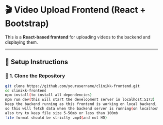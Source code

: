 # 🎬 Video Upload Frontend (React + Bootstrap)

This is a **React-based frontend** for uploading videos to the backend and displaying them.

---

## 🚀 **Setup Instructions**

### 🔹 **1. Clone the Repository**
```sh
git clone https://github.com/yourusername/clinikk-frontend.git
cd clinikk-frontend
npm install(to install all dependencies)
npm run dev(this will start the development server in localhost:5173)
keep the backend running as this frontend is working on local backend,
so this will fetch data when the backend server is running(on localhost:3000)
also try to keep file size 5-50mb or less than 100mb
file format should be strictly .mp4(and not HD)


